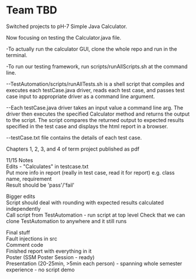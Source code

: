 # Team TBD

Switched projects to pH-7 Simple Java Calculator.

Now focusing on testing the Calculator.java file.

-To actually run the calculator GUI, clone the whole repo and run in the terminal.

-To run our testing framework, run scripts/runAllScripts.sh at the command line.

--TestAutomation/scripts/runAllTests.sh is a shell script that compiles and executes each testCase.java driver, reads each test case, and passes test case input to appropriate driver as a command line argument.

--Each testCase.java driver takes an input value a command line arg. The driver then executes the specified Calculator method and returns the output to the script. The script compares the returned output to expected results specified in the test case and displays the html report in a browser.

--testCase.txt file contains the details of each test case.

Chapters 1, 2, 3, and 4 of term project published as pdf  

11/15 Notes  
Edits - "Calculates" in testcase.txt  
Put more info in report (really in test case, read it for report) e.g. class name, requirement  
Result should be 'pass'/'fail'  

Bigger edits  
Script should deal with rounding with expected results calculated independently  
Call script from TestAutomation - run script at top level
Check that we can clone TestAutomation to anywhere and it still runs

Final stuff  
Fault injections in src  
Comment code  
Finished report with everything in it  
Poster (SSM Poster Session - ready)  
Presentation (20-25min, >5min each person) - spanning whole semester experience - no script demo  
